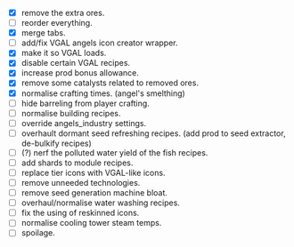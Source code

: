 -   [x] remove the extra ores.
-   [ ] reorder everything.
-   [x] merge tabs.
-   [ ] add/fix VGAL angels icon creator wrapper.
-   [x] make it so VGAL loads.
-   [x] disable certain VGAL recipes.
-   [x] increase prod bonus allowance.
-   [x] remove some catalysts related to removed ores.
-   [x] normalise crafting times. (angel's smelthing)
-   [ ] hide barreling from player crafting.
-   [ ] normalise building recipes.
-   [ ] override angels_industry settings.
-   [ ] overhault dormant seed refreshing recipes. (add prod to seed extractor, de-bulkify recipes)
-   [ ] (?) nerf the polluted water yield of the fish recipes.
-   [ ] add shards to module recipes.
-   [ ] replace tier icons with VGAL-like icons.
-   [ ] remove unneeded technologies.
-   [ ] remove seed generation machine bloat.
-   [ ] overhaul/normalise water washing recipes.
-   [ ] fix the using of reskinned icons.
-   [ ] normalise cooling tower steam temps.
-   [ ] spoilage.

